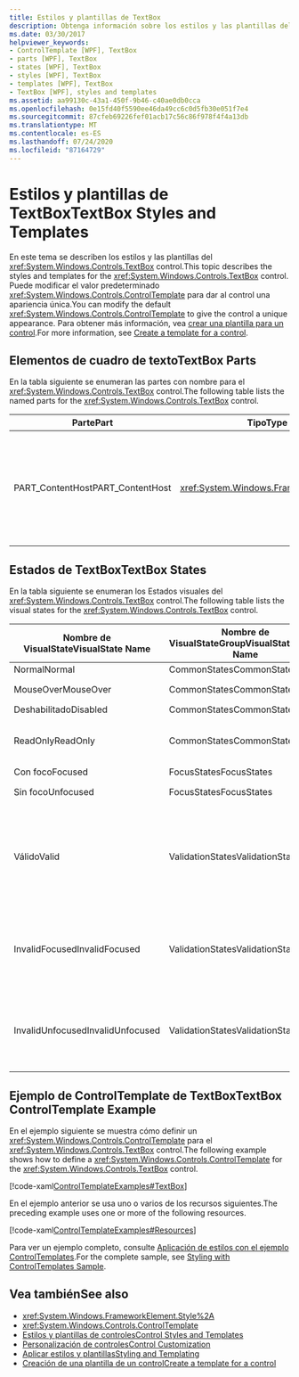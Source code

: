 ```yaml
---
title: Estilos y plantillas de TextBox
description: Obtenga información sobre los estilos y las plantillas del control TextBox Windows Presentation Foundation. Modifique el ControlTemplate para dar al control una apariencia única.
ms.date: 03/30/2017
helpviewer_keywords:
- ControlTemplate [WPF], TextBox
- parts [WPF], TextBox
- states [WPF], TextBox
- styles [WPF], TextBox
- templates [WPF], TextBox
- TextBox [WPF], styles and templates
ms.assetid: aa99130c-43a1-450f-9b46-c40ae0db0cca
ms.openlocfilehash: 0e15fd40f5590ee46da49cc6c0d5fb30e051f7e4
ms.sourcegitcommit: 87cfeb69226fef01acb17c56c86f978f4f4a13db
ms.translationtype: MT
ms.contentlocale: es-ES
ms.lasthandoff: 07/24/2020
ms.locfileid: "87164729"
---
```

# <a name="textbox-styles-and-templates"></a><span data-ttu-id="46bd9-104">Estilos y plantillas de TextBox</span><span class="sxs-lookup"><span data-stu-id="46bd9-104">TextBox Styles and Templates</span></span>
<span data-ttu-id="46bd9-105">En este tema se describen los estilos y las plantillas del <xref:System.Windows.Controls.TextBox> control.</span><span class="sxs-lookup"><span data-stu-id="46bd9-105">This topic describes the styles and templates for the <xref:System.Windows.Controls.TextBox> control.</span></span> <span data-ttu-id="46bd9-106">Puede modificar el valor predeterminado <xref:System.Windows.Controls.ControlTemplate> para dar al control una apariencia única.</span><span class="sxs-lookup"><span data-stu-id="46bd9-106">You can modify the default <xref:System.Windows.Controls.ControlTemplate> to give the control a unique appearance.</span></span> <span data-ttu-id="46bd9-107">Para obtener más información, vea [crear una plantilla para un control](../../../desktop-wpf/themes/how-to-create-apply-template.md).</span><span class="sxs-lookup"><span data-stu-id="46bd9-107">For more information, see [Create a template for a control](../../../desktop-wpf/themes/how-to-create-apply-template.md).</span></span>  
  
## <a name="textbox-parts"></a><span data-ttu-id="46bd9-108">Elementos de cuadro de texto</span><span class="sxs-lookup"><span data-stu-id="46bd9-108">TextBox Parts</span></span>  
 <span data-ttu-id="46bd9-109">En la tabla siguiente se enumeran las partes con nombre para el <xref:System.Windows.Controls.TextBox> control.</span><span class="sxs-lookup"><span data-stu-id="46bd9-109">The following table lists the named parts for the <xref:System.Windows.Controls.TextBox> control.</span></span>  
  
|<span data-ttu-id="46bd9-110">Parte</span><span class="sxs-lookup"><span data-stu-id="46bd9-110">Part</span></span>|<span data-ttu-id="46bd9-111">Tipo</span><span class="sxs-lookup"><span data-stu-id="46bd9-111">Type</span></span>|<span data-ttu-id="46bd9-112">Description</span><span class="sxs-lookup"><span data-stu-id="46bd9-112">Description</span></span>|  
|-|-|-|  
|<span data-ttu-id="46bd9-113">PART_ContentHost</span><span class="sxs-lookup"><span data-stu-id="46bd9-113">PART_ContentHost</span></span>|<xref:System.Windows.FrameworkElement>|<span data-ttu-id="46bd9-114">Elemento visual que puede contener un <xref:System.Windows.FrameworkElement> .</span><span class="sxs-lookup"><span data-stu-id="46bd9-114">A visual element that can contain a <xref:System.Windows.FrameworkElement>.</span></span> <span data-ttu-id="46bd9-115">El texto de <xref:System.Windows.Controls.TextBox> se muestra en este elemento.</span><span class="sxs-lookup"><span data-stu-id="46bd9-115">The text of the <xref:System.Windows.Controls.TextBox> is displayed in this element.</span></span>|  
  
## <a name="textbox-states"></a><span data-ttu-id="46bd9-116">Estados de TextBox</span><span class="sxs-lookup"><span data-stu-id="46bd9-116">TextBox States</span></span>  
 <span data-ttu-id="46bd9-117">En la tabla siguiente se enumeran los Estados visuales del <xref:System.Windows.Controls.TextBox> control.</span><span class="sxs-lookup"><span data-stu-id="46bd9-117">The following table lists the visual states for the <xref:System.Windows.Controls.TextBox> control.</span></span>  
  
|<span data-ttu-id="46bd9-118">Nombre de VisualState</span><span class="sxs-lookup"><span data-stu-id="46bd9-118">VisualState Name</span></span>|<span data-ttu-id="46bd9-119">Nombre de VisualStateGroup</span><span class="sxs-lookup"><span data-stu-id="46bd9-119">VisualStateGroup Name</span></span>|<span data-ttu-id="46bd9-120">Descripción</span><span class="sxs-lookup"><span data-stu-id="46bd9-120">Description</span></span>|  
|----------------------|---------------------------|-----------------|  
|<span data-ttu-id="46bd9-121">Normal</span><span class="sxs-lookup"><span data-stu-id="46bd9-121">Normal</span></span>|<span data-ttu-id="46bd9-122">CommonStates</span><span class="sxs-lookup"><span data-stu-id="46bd9-122">CommonStates</span></span>|<span data-ttu-id="46bd9-123">El estado predeterminado.</span><span class="sxs-lookup"><span data-stu-id="46bd9-123">The default state.</span></span>|  
|<span data-ttu-id="46bd9-124">MouseOver</span><span class="sxs-lookup"><span data-stu-id="46bd9-124">MouseOver</span></span>|<span data-ttu-id="46bd9-125">CommonStates</span><span class="sxs-lookup"><span data-stu-id="46bd9-125">CommonStates</span></span>|<span data-ttu-id="46bd9-126">El puntero del mouse se coloca sobre el control.</span><span class="sxs-lookup"><span data-stu-id="46bd9-126">The mouse pointer is positioned over the control.</span></span>|  
|<span data-ttu-id="46bd9-127">Deshabilitado</span><span class="sxs-lookup"><span data-stu-id="46bd9-127">Disabled</span></span>|<span data-ttu-id="46bd9-128">CommonStates</span><span class="sxs-lookup"><span data-stu-id="46bd9-128">CommonStates</span></span>|<span data-ttu-id="46bd9-129">El control está deshabilitado.</span><span class="sxs-lookup"><span data-stu-id="46bd9-129">The control is disabled.</span></span>|  
|<span data-ttu-id="46bd9-130">ReadOnly</span><span class="sxs-lookup"><span data-stu-id="46bd9-130">ReadOnly</span></span>|<span data-ttu-id="46bd9-131">CommonStates</span><span class="sxs-lookup"><span data-stu-id="46bd9-131">CommonStates</span></span>|<span data-ttu-id="46bd9-132">El usuario no puede cambiar el texto en <xref:System.Windows.Controls.TextBox> .</span><span class="sxs-lookup"><span data-stu-id="46bd9-132">The user cannot change the text in the <xref:System.Windows.Controls.TextBox>.</span></span>|  
|<span data-ttu-id="46bd9-133">Con foco</span><span class="sxs-lookup"><span data-stu-id="46bd9-133">Focused</span></span>|<span data-ttu-id="46bd9-134">FocusStates</span><span class="sxs-lookup"><span data-stu-id="46bd9-134">FocusStates</span></span>|<span data-ttu-id="46bd9-135">El control tiene el foco.</span><span class="sxs-lookup"><span data-stu-id="46bd9-135">The control has focus.</span></span>|  
|<span data-ttu-id="46bd9-136">Sin foco</span><span class="sxs-lookup"><span data-stu-id="46bd9-136">Unfocused</span></span>|<span data-ttu-id="46bd9-137">FocusStates</span><span class="sxs-lookup"><span data-stu-id="46bd9-137">FocusStates</span></span>|<span data-ttu-id="46bd9-138">El control no tiene el foco.</span><span class="sxs-lookup"><span data-stu-id="46bd9-138">The control does not have focus.</span></span>|  
|<span data-ttu-id="46bd9-139">Válido</span><span class="sxs-lookup"><span data-stu-id="46bd9-139">Valid</span></span>|<span data-ttu-id="46bd9-140">ValidationStates</span><span class="sxs-lookup"><span data-stu-id="46bd9-140">ValidationStates</span></span>|<span data-ttu-id="46bd9-141">El control utiliza la <xref:System.Windows.Controls.Validation> clase y la <xref:System.Windows.Controls.Validation.HasError%2A?displayProperty=nameWithType> propiedad adjunta es `false` .</span><span class="sxs-lookup"><span data-stu-id="46bd9-141">The control uses the <xref:System.Windows.Controls.Validation> class and the <xref:System.Windows.Controls.Validation.HasError%2A?displayProperty=nameWithType> attached property is `false`.</span></span>|  
|<span data-ttu-id="46bd9-142">InvalidFocused</span><span class="sxs-lookup"><span data-stu-id="46bd9-142">InvalidFocused</span></span>|<span data-ttu-id="46bd9-143">ValidationStates</span><span class="sxs-lookup"><span data-stu-id="46bd9-143">ValidationStates</span></span>|<span data-ttu-id="46bd9-144">La <xref:System.Windows.Controls.Validation.HasError%2A?displayProperty=nameWithType> propiedad adjunta tiene `true` el foco.</span><span class="sxs-lookup"><span data-stu-id="46bd9-144">The <xref:System.Windows.Controls.Validation.HasError%2A?displayProperty=nameWithType> attached property is `true` has the control has focus.</span></span>|  
|<span data-ttu-id="46bd9-145">InvalidUnfocused</span><span class="sxs-lookup"><span data-stu-id="46bd9-145">InvalidUnfocused</span></span>|<span data-ttu-id="46bd9-146">ValidationStates</span><span class="sxs-lookup"><span data-stu-id="46bd9-146">ValidationStates</span></span>|<span data-ttu-id="46bd9-147">La <xref:System.Windows.Controls.Validation.HasError%2A?displayProperty=nameWithType> propiedad adjunta `true` tiene el control no tiene el foco.</span><span class="sxs-lookup"><span data-stu-id="46bd9-147">The <xref:System.Windows.Controls.Validation.HasError%2A?displayProperty=nameWithType> attached property is `true` has the control does not have focus.</span></span>|  
  
## <a name="textbox-controltemplate-example"></a><span data-ttu-id="46bd9-148">Ejemplo de ControlTemplate de TextBox</span><span class="sxs-lookup"><span data-stu-id="46bd9-148">TextBox ControlTemplate Example</span></span>  
 <span data-ttu-id="46bd9-149">En el ejemplo siguiente se muestra cómo definir un <xref:System.Windows.Controls.ControlTemplate> para el <xref:System.Windows.Controls.TextBox> control.</span><span class="sxs-lookup"><span data-stu-id="46bd9-149">The following example shows how to define a <xref:System.Windows.Controls.ControlTemplate> for the <xref:System.Windows.Controls.TextBox> control.</span></span>  
  
 [!code-xaml[ControlTemplateExamples#TextBox](~/samples/snippets/csharp/VS_Snippets_Wpf/ControlTemplateExamples/CS/resources/textbox.xaml#textbox)]  
  
 <span data-ttu-id="46bd9-150">En el ejemplo anterior se usa uno o varios de los recursos siguientes.</span><span class="sxs-lookup"><span data-stu-id="46bd9-150">The preceding example uses one or more of the following resources.</span></span>  
  
 [!code-xaml[ControlTemplateExamples#Resources](~/samples/snippets/csharp/VS_Snippets_Wpf/ControlTemplateExamples/CS/resources/shared.xaml#resources)]  
  
 <span data-ttu-id="46bd9-151">Para ver un ejemplo completo, consulte [Aplicación de estilos con el ejemplo ControlTemplates](https://github.com/Microsoft/WPF-Samples/tree/master/Styles%20&%20Templates/IntroToStylingAndTemplating).</span><span class="sxs-lookup"><span data-stu-id="46bd9-151">For the complete sample, see [Styling with ControlTemplates Sample](https://github.com/Microsoft/WPF-Samples/tree/master/Styles%20&%20Templates/IntroToStylingAndTemplating).</span></span>  
  
## <a name="see-also"></a><span data-ttu-id="46bd9-152">Vea también</span><span class="sxs-lookup"><span data-stu-id="46bd9-152">See also</span></span>

- <xref:System.Windows.FrameworkElement.Style%2A>
- <xref:System.Windows.Controls.ControlTemplate>
- [<span data-ttu-id="46bd9-153">Estilos y plantillas de controles</span><span class="sxs-lookup"><span data-stu-id="46bd9-153">Control Styles and Templates</span></span>](control-styles-and-templates.md)
- [<span data-ttu-id="46bd9-154">Personalización de controles</span><span class="sxs-lookup"><span data-stu-id="46bd9-154">Control Customization</span></span>](control-customization.md)
- [<span data-ttu-id="46bd9-155">Aplicar estilos y plantillas</span><span class="sxs-lookup"><span data-stu-id="46bd9-155">Styling and Templating</span></span>](../../../desktop-wpf/fundamentals/styles-templates-overview.md)
- [<span data-ttu-id="46bd9-156">Creación de una plantilla de un control</span><span class="sxs-lookup"><span data-stu-id="46bd9-156">Create a template for a control</span></span>](../../../desktop-wpf/themes/how-to-create-apply-template.md)
